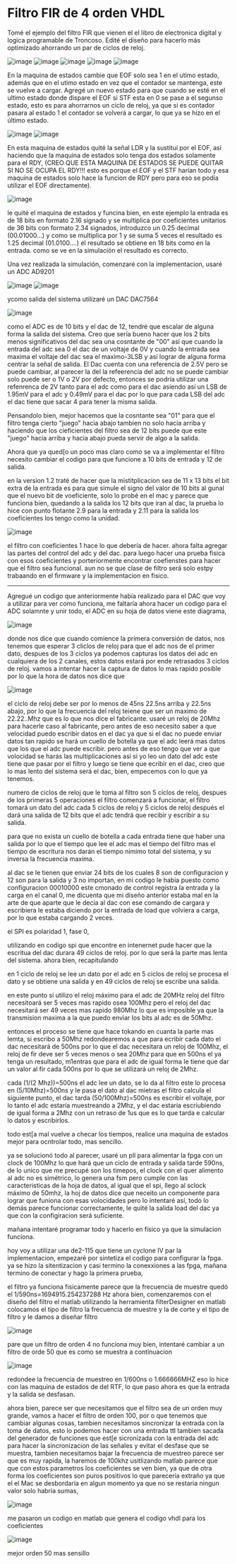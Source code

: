 # Filtro FIR de 4 orden VHDL

Tomé el ejemplo del filtro FIR que vienen el el libro de electronica digital y logica programable de Troncoso.
Edité el diseño para hacerlo más optimizado ahorrando un par de ciclos de reloj.

![image](https://github.com/user-attachments/assets/b47a8a49-ed06-45d6-8303-a946b4ba8f84)
![image](https://github.com/user-attachments/assets/d91bb32a-f74f-4515-9b15-73374cd954f6)
![image](https://github.com/user-attachments/assets/fc204321-3fb8-424f-a09b-c25dd874c956)
![image](https://github.com/user-attachments/assets/a0110dd6-4556-4c32-84c7-437225c26b01)
![image](https://github.com/user-attachments/assets/038c6349-ff3f-4f5d-b0cb-2d0f6523a3d5)

En la maquina de estados cambie que EOF solo sea 1 en el utimo estado, además que en el utimo estado en vez que el contador se mantenga, este se vuelve a cargar.
Agregé un nuevo estado para que cuando se esté en el ultimo estado donde dispare el EOF si STF esta en 0 se pase a el segunso estado, esto es para ahorrarnos un ciclo de reloj, ya que si es contador pasara al estado 1 el contador se volverá a cargar, lo que ya se hizo en el último estado.

![image](https://github.com/user-attachments/assets/217bf6ae-ad3b-4d7b-908a-f80b1fc4a91c)
![image](https://github.com/user-attachments/assets/7b8995c5-0a66-4b40-add0-ad0124e94c72)

En esta maquina de estados quité la señal LDR y la sustituí por el EOF, así haciendo que la maquina de estados solo tenga dos estados solamente para el RDY, (CREO QUE ESTA MAQUINA DE ESTADOS SE PUEDE QUITAR SI NO SE OCUPA EL RDY!!! esto es porque el EOF y el STF harían todo y esa maquina de estados solo hace la funcion de RDY pero para eso se podía utilizar el EOF directamente). 

![image](https://github.com/user-attachments/assets/09450fbb-d026-45a6-bf3b-d8a19475ad7c)

le quité el maquina de estados y funcina bien, en este ejemplo la entrada es de 18 bits en formato 2.16 signado y se multiplica por coeficientes unitarios de 36 bits con formato 2.34 signados, introduzco un 0.25 decimal (00.01000...) y como se multiplica por 1 y se suma 5 veces el resultado es 1.25 decimal (01.0100....) el resultado se obtiene en 18 bits como en la entrada. como se ve en la simulación el resultado es correcto.

Una vez realizada la simulación, comenzaré con la implementacion, usaré un ADC AD9201

![image](https://github.com/user-attachments/assets/eeb7a07d-18ed-4126-b2cf-0c4f64f2b35b)
![image](https://github.com/user-attachments/assets/833ab65f-f47e-4f58-b23c-c99b0e13800f)

ycomo salida del sistema utilizaré un DAC DAC7564

![image](https://github.com/user-attachments/assets/012550f1-02d0-409d-b64c-d92459782bb8)

como el ADC es de 10 bits y el dac de 12, tendré que escalar de alguna forma la salida del sistema. Creo que sería bueno hacer que los 2 bits menos significativos del dac sea una cosntante de "00" así que cuando la entrada del adc sea 0 el dac de un voltaje de 0V y cuando la entrada sea maxima el voltaje del dac sea el maximo-3LSB y así lograr de alguna forma centrar la señal de salida.
El Dac cuenta con una referencia de 2.5V pero se puede cambiar, al parecer la del la refeerencia del adc no se puede cambiar solo puede ser o 1V o 2V por defecto, entonces se podría utilizar una refenrenca de 2V tanto para el adc como para el dac asíendo así un LSB de 1.95mV para el adc y 0.49mV para el dac por lo que para cada LSB del adc el dac tiene que sacar 4 para tener la misma salida.

Pensandolo bien, mejor hacemos que la cosntante sea "01" para que el filtro tenga cierto "juego" hacia abajo tambien no solo hacia arriba y haciendo que los cieficientes del filtro sea de 12 bits puede que este "juego" hacia arriba y hacia abajo pueda servir de algo a la salida.

Ahora que ya qued[o un poco mas claro como se va a implementar el filtro necesito cambiar el codigo para que funcione a 10 bits de entrada y 12 de salida.

en la version 1.2 traté de hacer que la mistitplicacion sea de 11 x 13 bits el bit extra de la entrada es para que simule el signo del valor de 10 bits al gunal que el nuevo bit de voeficiente, solo lo probé en el mac y parece que funciona bien, quedando a la salida los 12 bits que iran al dac, la prueba lo hice con punto flotante 2.9 para la entrada y 2.11 para la salida los coeficientes los tengo como la unidad.

![image](https://github.com/user-attachments/assets/0e1976b9-9b6e-4bed-83af-b5c08843dd82)

el filtro con coeficientes 1 hace lo que debería de hacer. ahora falta agregar las partes del control del adc y del dac. para luego hacer una prueba fisica con esos coeficientes y porteriormente encontrar coefienstes para hacer que el filtro sea funcional. aun no se que clase de filtro será solo estpy trabaando en el firmware y la implementacion en fisico.
 
------------------------------------------------------------------------------------------------------------------------------------------------------------------------
Agregué un codigo que anteriormente había realizado para el DAC que voy a utilizar para ver como funciona, me faltaría ahora hacer un codigo para el ADC solamnte y unir todo, el ADC en su hoja de datos viene este diagrama,

![image](https://github.com/user-attachments/assets/55ea225a-dc44-4f3b-a52d-a0892a49ef61)

donde nos dice que cuando comience la primera conversión de datos, nos tenemos que esperar 3 cliclos de reloj para que el adc nos de el primer dato, despues de los 3 ciclos ya podemos capturas los datos del adc en cualquiera de los 2 canales, estos datos estará por ende retrasados 3 ciclos de reloj. vamos a intentar hacer la captura de datos lo mas rapido posible por lo que la hora de datos nos dice que

![image](https://github.com/user-attachments/assets/1503e406-820e-4802-8a35-fc974ff66d4c)

el ciclo de reloj debe ser por lo menos de 45ns 22.5ns arriba y 22.5ns abajo, por lo que la frecuencia del reloj teiene que ser un maximo de 22.22..Mhz que es lo que nos dice el fabricante. usaré un reloj de 20Mhz para hacerle caso al fabricante, pero antes de eso necesito saber a que velocidad puedo escribir datos en el dac ya que si el dac no puede enviar datos tan rapido se hará un cuello de botella ya que el adc leerá mas datos que los que el adc puede escribir. pero antes de eso tengo que ver a que volocidad se harás las multiplicaciones así si yo leo un dato del adc este tiene que pasar por el filtro y luego se tiene que ecribir en el dac, creo que lo mas lento del sistema será el dac, bien, empecemos con lo que ya tenemos.

numero de ciclos de reloj que le toma al filtro son 5 ciclos de reloj, despues de los primeras 5 operaciones el filtro comenzará a funcionar, el filtro tomará un dato del adc cada 5 ciclos de reloj y 5 ciclos de reloj después el dará una salida de 12 bits que el adc tendrá que recibir y escribir a su salida.

para que no exista un cuello de botella a cada entrada tiene que haber una salida por lo que el tiempo que lee el adc mas el tiempo del filtro mas el tiempo de escritura nos darán el tiempo nimimo total del sistema, y su inversa la frecuencia maxima.

al dac se le tienen que enviar 24 bits de los cuales 8 son de configuracion y 12 son para la salida y 3 no importan, en mi codigo le habia puesto como configuracion 00010000 este cmonado de control registra la entrada y la carga en el canal 0, me dicuenta que mi diseño anterior estaba mal en la arte de que aparte que le decia al dac con ese comando de cargara y escribiera le estaba diciendo por la entrada de load que volviera a carga, por lo que estaba cargando 2 veces.

el SPI es polaridad 1, fase 0,

utilizando en codigo spi que encontre en intenernet pude hacer que la escritua del dac durara 49 ciclos de reloj. por lo que será la parte mas lenta del sistema. ahora bien, recapitulando

en 1 ciclo de reloj se lee un dato por el adc
en 5 ciclos de reloj se procesa el dato y se obtiene una salida
y en 49 ciclos de reloj se escribe una salida.

en este punto si utilizo el reloj máximo para el adc de 20MHz reloj del filtro necesitoará ser 5 veces mas rapido osea 100Mhz pero el reloj del dac necesitará ser 49 veces mas rapido 980Mhz lo que es imposible ya que la transmision maxima a la que puedo enviar los bits al adc es de 50Mhz.

entonces el proceso se tiene que hace tokando en cuanta la parte mas lemta, si escribo a 50Mhz redondearemos a que para ecribir cada dato el dac necesitará de 500ns por lo que el dac necesitara un reloj de 100Mhz, el reloj de fir deve ser 5 veces menos o sea 20Mhz para que en 500ns el ya tenga un resultado, m1entras que para el adc de igual forma le tiene que dar un valor al fir cada 500ns por lo que se utilizará un reloj de 2Mhz.

cada (1/(2 Mhz))=500ns el adc lee un dato, se lo da al filtro este lo procesa en (5/10Mhz)=500ns y le pasa el dato al dac mietras el filtro calcula el siguiente punto, el dac tarda (50/100Mhz)=500ns es escribir el voltaje, por lo tanto el adc estaría muestreando a 2Mhz, y el dac estaría escriubiendo de igual forma a 2Mhz con un retraso de 1us que es lo que tarda e calcular lo datos y escribirlos.

todo est[a mal vuelve a checar los tiempos, realice una maquina de estados mejor para ocntrolar todo, mas sencillo.

ya se solucionó todo al parecer, usaré un pll para alimentar la fpga con un clock de 100Mhz lo que hará que un ciclo de entrada y salida tarde 590ns, de lo unico que me precupé son los timepos, el clock con el quer alimento al adc no es simétrico, lo genera una fsm pero cumple con las caracteristicas de la hoja de datos, al igual que el spi, llego al sclock máximo de 50mhz, la hoj de datos dice que neceito un componente para lograr que funiona con esas volocidades pero lo intentaré así, todo lo demás parece funcionar correctamente, le quité la salida load del dac ya que con la configiracion será suficiente.

mañana intentaré programar todo y hacerlo en físico ya que la simulacion funciona.

hoy voy a utilizar una de2-115 que tiene un cyclone IV par la implementacion, empezaré por sintetiza el codigo para configurar la fpga.
ya se hizo la sitentizacion y casi termino la conexxiones a las fpga, mañana termino de conectar y hago la primera prueba,

el filtro ya funciona fisicamente parece que la frecuencia de muestre quedó el 1/590ns=1694915.254237288 Hz ahora bien, comenzaremos con el diseño del filtro el matlab
utilizando la herramienta filterDesigner en matlab colocamos el tipo de filtro la frecuencia de muestre y la de corte y el tipo de filtro y le damos a diseñar filtro

![image](https://github.com/user-attachments/assets/b93aa8e9-8ae2-4300-97ec-ccef00ff0740)

pare que un filtro de orden 4 no funciona muy bien, intentaré cambiar a un filtro de orde 50 que es como se muestra a continuacion

![image](https://github.com/user-attachments/assets/4e7c92c2-900f-4d2d-90bf-aeacaee88beb)

redondee la frecuencia de muestreo en 1/600ns o 1.666666MHZ eso lo hice con las maquina de estados de del RTF, lo que paso ahora es que la entrada y la salida se desfasan.  

ahora bien, parece ser que necesitamos que el filtro sea de un orden muy grande, vamos a hacer el filtro de orden 100, por o que tenemos que cambiar algunas cosas, tambien necesitamos sincronizar la entrada con la toma de datos, esto lo podemos hacer con una entrada ttl tambien sacada del generador de funciones que est[e sicronizada con la entrada del adc para hacer la sincronizacion de las señales y evitar el desfase que se muestra, tambien necesitamos bajar la frecuencia de muestreo parece ser que es muy rapida, la haremos de 100khz usitlizando matlab parece que que con estos parametros los coeficientes se ven bien, ya que de otra forma los coeficientes son puros positivos lo que parecería extraño ya que el el Mac se desbordaría en algun momento ya que no se restaria ningun valor solo habria sumas,

![image](https://github.com/user-attachments/assets/b5f40fa5-ad3d-4dd4-b83c-6888d1185617)

me pasaron un codigo en matlab que genera el codigo vhdl para los coeficientes


![image](https://github.com/user-attachments/assets/d83851c5-b5fa-443c-9231-03e09fd82895)

mejor orden 50 mas sensillo






